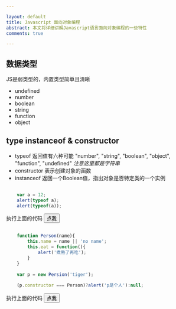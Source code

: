 ```yaml
---

layout: default
title: Javascript 面向对象编程
abstract: 本文将详细讲解Javascript语言面向对象编程的一些特性
comments: true

---
```


## 数据类型

JS是弱类型的，内置类型简单且清晰

- undefined
- number
- boolean
- string
- function
- object 


## type instanceof & constructor

- typeof 返回值有六种可能 "number", "string", "boolean", "object", "function", "undefined" _注意这里都是字符串_
- constructor 表示创建对象的函数
- instanceof 返回一个Boolean值，指出对象是否特定类的一个实例

```javascript
	
	var a = 12;
	alert(typeof a);
	alert(typeof(a));

```

执行上面的代码
<input type="button" onClick="f1()" value="点我" />
<script type="text/javascript">
function f1(){
   var a = 12;
   alert(typeof a);
   alert(typeof(a));
}
</script>


```javascript

	function Person(name){
		this.name = name || 'no name';	
		this.eat = function(){
			alert('煮熟了再吃');
		}
	}
	
	var p = new Persion('tiger');
	
	(p.constructor === Person)?alert('p是个人'):null;

```

执行上面的代码
<input type="button" onClick="f2()" value="点我"/>
<script type="text/javascript">
function Person(name){
 this.name = name || 'no name';	
  this.eat = function(){
   alert('煮熟了再吃');
  }
}
function f2(){
  var p = new Persion('tiger');	
  (p.constructor === Person)?alert('p是个人'):null;
}
</script>

